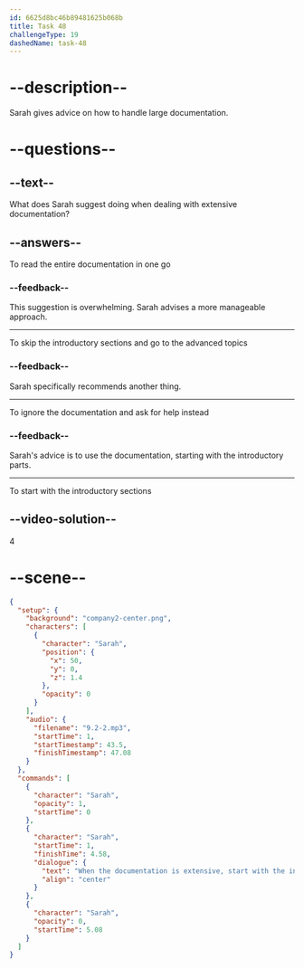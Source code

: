 ```yaml
---
id: 6625d8bc46b89481625b068b
title: Task 48
challengeType: 19
dashedName: task-48
---
```


<!-- (Audio) Sarah: When the documentation is extensive, start with the introductory sections. -->

# --description--

Sarah gives advice on how to handle large documentation.

# --questions--

## --text--

What does Sarah suggest doing when dealing with extensive documentation?

## --answers--

To read the entire documentation in one go

### --feedback--

This suggestion is overwhelming. Sarah advises a more manageable approach.

---

To skip the introductory sections and go to the advanced topics

### --feedback--

Sarah specifically recommends another thing.

---

To ignore the documentation and ask for help instead

### --feedback--

Sarah's advice is to use the documentation, starting with the introductory parts.

---

To start with the introductory sections

## --video-solution--

4

# --scene--

```json
{
  "setup": {
    "background": "company2-center.png",
    "characters": [
      {
        "character": "Sarah",
        "position": {
          "x": 50,
          "y": 0,
          "z": 1.4
        },
        "opacity": 0
      }
    ],
    "audio": {
      "filename": "9.2-2.mp3",
      "startTime": 1,
      "startTimestamp": 43.5,
      "finishTimestamp": 47.08
    }
  },
  "commands": [
    {
      "character": "Sarah",
      "opacity": 1,
      "startTime": 0
    },
    {
      "character": "Sarah",
      "startTime": 1,
      "finishTime": 4.58,
      "dialogue": {
        "text": "When the documentation is extensive, start with the introductory sections.",
        "align": "center"
      }
    },
    {
      "character": "Sarah",
      "opacity": 0,
      "startTime": 5.08
    }
  ]
}
```

